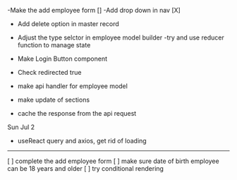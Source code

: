 -Make the add employee form []
-Add drop down in nav [X]

- Add delete option in master record

- Adjust the type selctor in employee model builder
  -try and use reducer function to manage state

- Make Login Button component
- Check redirected true

- make api handler for employee model

- make update of sections

- cache the response from the api request

Sun Jul 2

- useReact query and axios, get rid of loading

---

[ ] complete the add employee form
[ ] make sure date of birth employee can be 18 years and older
[ ] try conditional rendering
